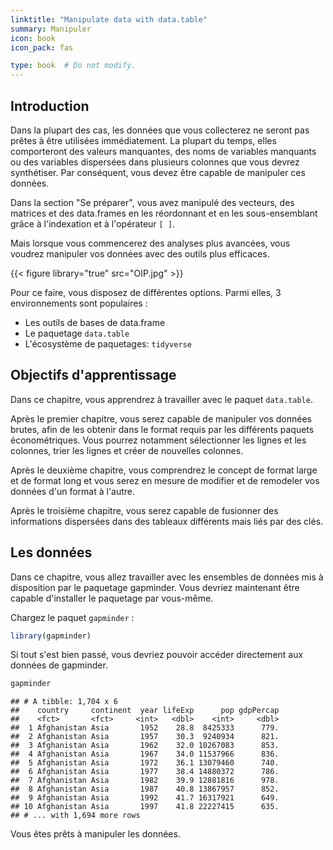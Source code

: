 ```yaml
---
linktitle: "Manipulate data with data.table"
summary: Manipuler 
icon: book
icon_pack: fas

type: book  # Do not modify.
---
```




## Introduction

Dans la plupart des cas, les données que vous collecterez ne seront pas prêtes à être utilisées immédiatement. La plupart du temps, elles comporteront des valeurs manquantes, des noms de variables manquants ou des variables dispersées dans plusieurs colonnes que vous devrez synthétiser. Par conséquent, vous devez être capable de manipuler ces données. 

Dans la section "Se préparer", vous avez manipulé des vecteurs, des matrices et des data.frames en les réordonnant et en les sous-ensemblant grâce à l'indexation et à l'opérateur `[ ]`. 

Mais lorsque vous commencerez des analyses plus avancées, vous voudrez manipuler vos données avec des outils plus efficaces.

{{< figure library="true" src="OIP.jpg" >}}  

Pour ce faire, vous disposez de différentes options. Parmi elles, 3 environnements sont populaires :

+ Les outils de bases de data.frame
+ Le paquetage `data.table`
+ L'écosystème de paquetages: `tidyverse`


## Objectifs d'apprentissage

Dans ce chapitre, vous apprendrez à travailler avec le paquet `data.table`.

Après le premier chapitre, vous serez capable de manipuler vos données brutes, afin de les obtenir dans le format requis par les différents paquets économétriques. Vous pourrez notamment sélectionner les lignes et les colonnes, trier les lignes et créer de nouvelles colonnes.

Après le deuxième chapitre, vous comprendrez le concept de format large et de format long et vous serez en mesure de modifier et de remodeler vos données d'un format à l'autre.

Après le troisième chapitre, vous serez capable de fusionner des informations dispersées dans des tableaux différents mais liés par des clés.

## Les données

Dans ce chapitre, vous allez travailler avec les ensembles de données mis à disposition par le paquetage gapminder. Vous devriez maintenant être capable d'installer le paquetage par vous-même. 

Chargez le paquet `gapminder` :

```r
library(gapminder)
```

Si tout s'est bien passé, vous devriez pouvoir accéder directement aux données de gapminder.

```r
gapminder
```

```
## # A tibble: 1,704 x 6
##    country     continent  year lifeExp      pop gdpPercap
##    <fct>       <fct>     <int>   <dbl>    <int>     <dbl>
##  1 Afghanistan Asia       1952    28.8  8425333      779.
##  2 Afghanistan Asia       1957    30.3  9240934      821.
##  3 Afghanistan Asia       1962    32.0 10267083      853.
##  4 Afghanistan Asia       1967    34.0 11537966      836.
##  5 Afghanistan Asia       1972    36.1 13079460      740.
##  6 Afghanistan Asia       1977    38.4 14880372      786.
##  7 Afghanistan Asia       1982    39.9 12881816      978.
##  8 Afghanistan Asia       1987    40.8 13867957      852.
##  9 Afghanistan Asia       1992    41.7 16317921      649.
## 10 Afghanistan Asia       1997    41.8 22227415      635.
## # ... with 1,694 more rows
```


Vous êtes prêts à manipuler les données.





